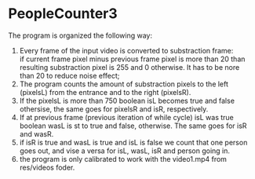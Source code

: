 # PeopleCounter3  
The program is organized the following way:  
  
1) Every frame of the input video is converted to substraction frame:  
if current frame pixel minus previous frame pixel is more than 20 than resulting substraction pixel is 255 and 0 otherwise. It has to be nore than 20 to reduce noise effect;  
2) The program counts the amount of substraction pixels to the left (pixelsL) from the entrance and to the right (pixelsR).  
3) If the pixelsL is more than 750 boolean isL becomes true and false othersise, the same goes for pixelsR and isR, respectively.
4) If at previous frame (previous iteration of while cycle) isL was true boolean wasL is st to true and false, otherwise. The same goes for isR and wasR.  
5) if isR is true and wasL is true and isL is false we count that one person goes out, and vise a versa for isL, wasL, isR and person going in.  
6) the program is only calibrated to work with the video1.mp4 from res/videos foder.

